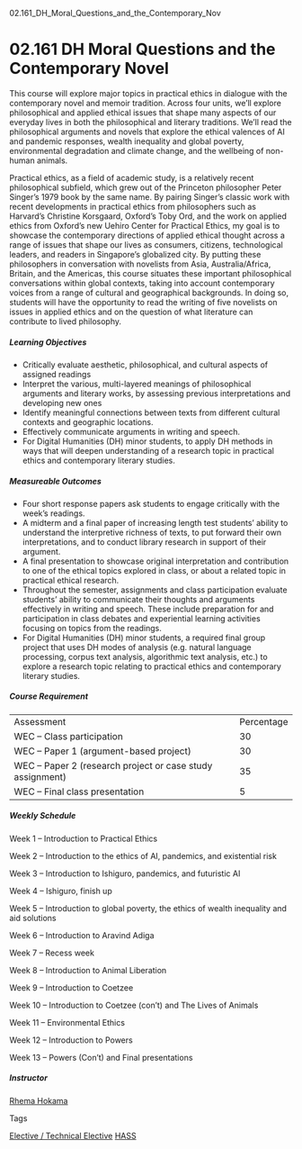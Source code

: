 02.161_DH_Moral_Questions_and_the_Contemporary_Nov



02.161 DH Moral Questions and the Contemporary Novel
====================================================

This course will explore major topics in practical ethics in dialogue with the contemporary novel and memoir tradition. Across four units, we’ll explore philosophical and applied ethical issues that shape many aspects of our everyday lives in both the philosophical and literary traditions. We’ll read the philosophical arguments and novels that explore the ethical valences of AI and pandemic responses, wealth inequality and global poverty, environmental degradation and climate change, and the wellbeing of non-human animals.



Practical ethics, as a field of academic study, is a relatively recent philosophical subfield, which grew out of the Princeton philosopher Peter Singer’s 1979 book by the same name. By pairing Singer’s classic work with recent developments in practical ethics from philosophers such as Harvard’s Christine Korsgaard, Oxford’s Toby Ord, and the work on applied ethics from Oxford’s new Uehiro Center for Practical Ethics, my goal is to showcase the contemporary directions of applied ethical thought across a range of issues that shape our lives as consumers, citizens, technological leaders, and readers in Singapore’s globalized city. By putting these philosophers in conversation with novelists from Asia, Australia/Africa, Britain, and the Americas, this course situates these important philosophical conversations within global contexts, taking into account contemporary voices from a range of cultural and geographical backgrounds. In doing so, students will have the opportunity to read the writing of five novelists on issues in applied ethics and on the question of what literature can contribute to lived philosophy.



##### **Learning Objectives**



* Critically evaluate aesthetic, philosophical, and cultural aspects of assigned readings
* Interpret the various, multi-layered meanings of philosophical arguments and literary works, by assessing previous interpretations and developing new ones
* Identify meaningful connections between texts from different cultural contexts and geographic locations.
* Effectively communicate arguments in writing and speech.
* For Digital Humanities (DH) minor students, to apply DH methods in ways that will deepen understanding of a research topic in practical ethics and contemporary literary studies.


##### **Measureable Outcomes**



* Four short response papers ask students to engage critically with the week’s readings.
* A midterm and a final paper of increasing length test students’ ability to understand the interpretive richness of texts, to put forward their own interpretations, and to conduct library research in support of their argument.
* A final presentation to showcase original interpretation and contribution to one of the ethical topics explored in class, or about a related topic in practical ethical research.
* Throughout the semester, assignments and class participation evaluate students’ ability to communicate their thoughts and arguments effectively in writing and speech. These include preparation for and participation in class debates and experiential learning activities focusing on topics from the readings.
* For Digital Humanities (DH) minor students, a required final group project that uses DH modes of analysis (e.g. natural language processing, corpus text analysis, algorithmic text analysis, etc.) to explore a research topic relating to practical ethics and contemporary literary studies.


##### **Course Requirement**



|  |  |
| --- | --- |
| Assessment | Percentage |
| WEC – Class participation | 30 |
| WEC – Paper 1 (argument-based project) | 30 |
| WEC – Paper 2 (research project or case study assignment) | 35 |
| WEC – Final class presentation | 5 |



##### **Weekly Schedule**



Week 1 – Introduction to Practical Ethics



Week 2 – Introduction to the ethics of AI, pandemics, and existential risk



Week 3 – Introduction to Ishiguro, pandemics, and futuristic AI



Week 4 – Ishiguro, finish up



Week 5 – Introduction to global poverty, the ethics of wealth inequality and aid solutions



Week 6 – Introduction to Aravind Adiga



Week 7 – Recess week



Week 8 – Introduction to Animal Liberation



Week 9 – Introduction to Coetzee



Week 10 – Introduction to Coetzee (con’t) and The Lives of Animals



Week 11 – Environmental Ethics



Week 12 – Introduction to Powers



Week 13 – Powers (Con’t) and Final presentations



##### **Instructor**



[Rhema Hokama](https://hass.sutd.edu.sg/faculty/rhema-hokama/)

Tags

[Elective / Technical Elective](/education/undergraduate/courses/?course-type=853)
[HASS](/education/undergraduate/courses/?pillar-cluster=56)

